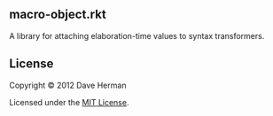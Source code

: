 ## macro-object.rkt

A library for attaching elaboration-time values to syntax transformers.

## License

Copyright © 2012 Dave Herman

Licensed under the [MIT License](http://mit-license.org).
